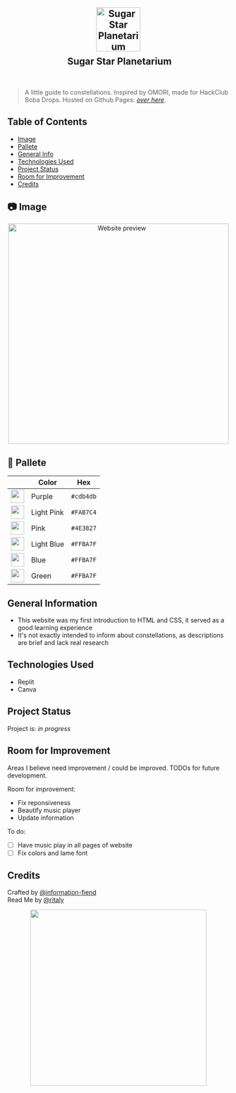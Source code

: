 <h2 align="center">
 <img src="https://github.com/user-attachments/assets/31f87fb2-e2a3-49ea-b5d0-f328bafb8ccd" width="100" alt="Sugar Star Planetarium"><br/>
 <img src="https://raw.githubusercontent.com/catppuccin/catppuccin/main/assets/misc/transparent.png" height="30" width="0px"/>
 Sugar Star Planetarium
</h2>
&nbsp;

 > A little guide to constellations. Inspired by OMORI, made for HackClub Boba Drops.
> Hosted on Github Pages: [_over here_](https://information-fiend.github.io/sugar-star-planetarium/).

## Table of Contents
* [Image](#-image)
* [Pallete](#-pallete)
* [General Info](#general-information)
* [Technologies Used](#technologies-used)
* [Project Status](#project-status)
* [Room for Improvement](#room-for-improvement)
* [Credits](#credits)

## 📷 Image
<p align="center"> 
 <img src="https://github.com/user-attachments/assets/67bbda99-8803-4854-bc8a-0ccd8663ca3d" height="500" alt="Website preview">
</p>

## 🎨 Pallete 
|     | Color | Hex |
|----| --- | ----------- |
|<img src="https://github.com/user-attachments/assets/18ac0d6e-c5ea-4245-9ca2-33849e668057" width="30">| Purple | `#cdb4db`|
|<img src="https://github.com/user-attachments/assets/b2e9f9e7-6569-46ff-9153-ae57bc18348d" width="30"> | Light Pink | `#FAB7C4` |
|<img src="https://github.com/user-attachments/assets/07d33547-5e14-42dc-8c65-18cb68cd7d82" width="30"> | Pink | `#4E3827` |
|<img src="https://github.com/user-attachments/assets/d56e2409-0464-4526-a680-b72f947a7da4" width="30"> | Light Blue | `#FFBA7F` |
|<img src="https://github.com/user-attachments/assets/d56e2409-0464-4526-a680-b72f947a7da4" width="30"> | Blue | `#FFBA7F` |
|<img src="https://github.com/user-attachments/assets/d56e2409-0464-4526-a680-b72f947a7da4" width="30"> | Green | `#FFBA7F` |

## General Information
- This website was my first introduction to HTML and CSS, it served as a good learning experience 
- It's not exactly intended to inform about constellations, as descriptions are brief and lack real research

## Technologies Used
- Replit
- Canva

## Project Status
Project is: _in progress_ 

## Room for Improvement
Areas I believe need improvement / could be improved. TODOs for future development.

Room for improvement:
- Fix reponsiveness 
- Beautify music player
- Update information

To do:
* [ ] Have music play in all pages of website
* [ ] Fix colors and lame font

## Credits
Crafted by [@information-fiend](https://github.com/information-fiend)
<br>Read Me by [@ritaly](https://github.com/ritaly)

 <p align="center">
  <img src="https://raw.githubusercontent.com/catppuccin/catppuccin/main/assets/palette/macchiato.png" width="400" />
</p>
